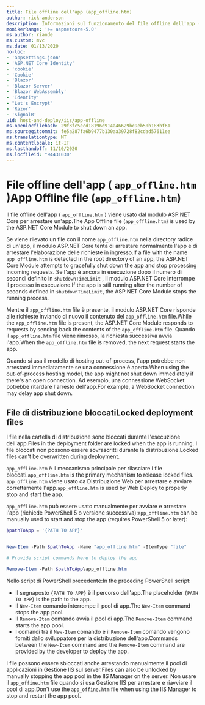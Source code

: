 ```yaml
---
title: File offline dell'app (app_offline.htm)
author: rick-anderson
description: Informazioni sul funzionamento del file offline dell'app ( `app_offline.htm` ) con il modulo ASP.NET Core.
monikerRange: '>= aspnetcore-5.0'
ms.author: riande
ms.custom: mvc
ms.date: 01/13/2020
no-loc:
- 'appsettings.json'
- 'ASP.NET Core Identity'
- 'cookie'
- 'Cookie'
- 'Blazor'
- 'Blazor Server'
- 'Blazor WebAssembly'
- 'Identity'
- "Let's Encrypt"
- 'Razor'
- 'SignalR'
uid: host-and-deploy/iis/app-offline
ms.openlocfilehash: 29f3fc5ecd18196d914a46629bc9eb50b183bf61
ms.sourcegitcommit: fe5a287fa6b9477b130aa39728f82cdad57611ee
ms.translationtype: MT
ms.contentlocale: it-IT
ms.lasthandoff: 11/10/2020
ms.locfileid: "94431030"
---
```

# <a name="app-offline-file-app_offlinehtm"></a><span data-ttu-id="36cf3-103">File offline dell'app ( `app_offline.htm` )</span><span class="sxs-lookup"><span data-stu-id="36cf3-103">App Offline file (`app_offline.htm`)</span></span>

<span data-ttu-id="36cf3-104">Il file offline dell'app ( `app_offline.htm` ) viene usato dal modulo ASP.NET Core per arrestare un'app.</span><span class="sxs-lookup"><span data-stu-id="36cf3-104">The App Offline file (`app_offline.htm`) is used by the ASP.NET Core Module to shut down an app.</span></span>

<span data-ttu-id="36cf3-105">Se viene rilevato un file con il nome `app_offline.htm` nella directory radice di un'app, il modulo ASP.NET Core tenta di arrestare normalmente l'app e di arrestare l'elaborazione delle richieste in ingresso.</span><span class="sxs-lookup"><span data-stu-id="36cf3-105">If a file with the name `app_offline.htm` is detected in the root directory of an app, the ASP.NET Core Module attempts to gracefully shut down the app and stop processing incoming requests.</span></span> <span data-ttu-id="36cf3-106">Se l'app è ancora in esecuzione dopo il numero di secondi definito in `shutdownTimeLimit` , il modulo ASP.NET Core interrompe il processo in esecuzione.</span><span class="sxs-lookup"><span data-stu-id="36cf3-106">If the app is still running after the number of seconds defined in `shutdownTimeLimit`, the ASP.NET Core Module stops the running process.</span></span>

<span data-ttu-id="36cf3-107">Mentre il `app_offline.htm` file è presente, il modulo ASP.NET Core risponde alle richieste inviando di nuovo il contenuto del `app_offline.htm` file.</span><span class="sxs-lookup"><span data-stu-id="36cf3-107">While the `app_offline.htm` file is present, the ASP.NET Core Module responds to requests by sending back the contents of the `app_offline.htm` file.</span></span> <span data-ttu-id="36cf3-108">Quando il `app_offline.htm` file viene rimosso, la richiesta successiva avvia l'app.</span><span class="sxs-lookup"><span data-stu-id="36cf3-108">When the `app_offline.htm` file is removed, the next request starts the app.</span></span>

<span data-ttu-id="36cf3-109">Quando si usa il modello di hosting out-of-process, l'app potrebbe non arrestarsi immediatamente se una connessione è aperta.</span><span class="sxs-lookup"><span data-stu-id="36cf3-109">When using the out-of-process hosting model, the app might not shut down immediately if there's an open connection.</span></span> <span data-ttu-id="36cf3-110">Ad esempio, una connessione WebSocket potrebbe ritardare l'arresto dell'app.</span><span class="sxs-lookup"><span data-stu-id="36cf3-110">For example, a WebSocket connection may delay app shut down.</span></span>

## <a name="locked-deployment-files"></a><span data-ttu-id="36cf3-111">File di distribuzione bloccati</span><span class="sxs-lookup"><span data-stu-id="36cf3-111">Locked deployment files</span></span>

<span data-ttu-id="36cf3-112">I file nella cartella di distribuzione sono bloccati durante l'esecuzione dell'app.</span><span class="sxs-lookup"><span data-stu-id="36cf3-112">Files in the deployment folder are locked when the app is running.</span></span> <span data-ttu-id="36cf3-113">I file bloccati non possono essere sovrascritti durante la distribuzione.</span><span class="sxs-lookup"><span data-stu-id="36cf3-113">Locked files can't be overwritten during deployment.</span></span>

<span data-ttu-id="36cf3-114">`app_offline.htm` è il meccanismo principale per rilasciare i file bloccati.</span><span class="sxs-lookup"><span data-stu-id="36cf3-114">`app_offline.htm` is the primary mechanism to release locked files.</span></span> <span data-ttu-id="36cf3-115">`app_offline.htm` viene usato da Distribuzione Web per arrestare e avviare correttamente l'app.</span><span class="sxs-lookup"><span data-stu-id="36cf3-115">`app_offline.htm` is used by Web Deploy to properly stop and start the app.</span></span>

<span data-ttu-id="36cf3-116">`app_offline.htm` può essere usato manualmente per avviare e arrestare l'app (richiede PowerShell 5 o versione successiva):</span><span class="sxs-lookup"><span data-stu-id="36cf3-116">`app_offline.htm` can be manually used to start and stop the app (requires PowerShell 5 or later):</span></span>

```powershell
$pathToApp = '{PATH TO APP}'


New-Item -Path $pathToApp -Name "app_offline.htm" -ItemType "file"

# Provide script commands here to deploy the app

Remove-Item -Path $pathToApp\app_offline.htm
```

<span data-ttu-id="36cf3-117">Nello script di PowerShell precedente:</span><span class="sxs-lookup"><span data-stu-id="36cf3-117">In the preceding PowerShell script:</span></span>

* <span data-ttu-id="36cf3-118">Il segnaposto `{PATH TO APP}` è il percorso dell'app.</span><span class="sxs-lookup"><span data-stu-id="36cf3-118">The placeholder `{PATH TO APP}` is the path to the app.</span></span>
* <span data-ttu-id="36cf3-119">Il `New-Item` comando interrompe il pool di app.</span><span class="sxs-lookup"><span data-stu-id="36cf3-119">The `New-Item` command stops the app pool.</span></span>
* <span data-ttu-id="36cf3-120">Il `Remove-Item` comando avvia il pool di app.</span><span class="sxs-lookup"><span data-stu-id="36cf3-120">The `Remove-Item` command starts the app pool.</span></span>
* <span data-ttu-id="36cf3-121">I comandi tra il `New-Item` comando e il `Remove-Item` comando vengono forniti dallo sviluppatore per la distribuzione dell'app.</span><span class="sxs-lookup"><span data-stu-id="36cf3-121">Commands between the `New-Item` command and the `Remove-Item` command are provided by the developer to deploy the app.</span></span>

<span data-ttu-id="36cf3-122">I file possono essere sbloccati anche arrestando manualmente il pool di applicazioni in Gestione IIS sul server.</span><span class="sxs-lookup"><span data-stu-id="36cf3-122">Files can also be unlocked by manually stopping the app pool in the IIS Manager on the server.</span></span> <span data-ttu-id="36cf3-123">Non usare il `app_offine.htm` file quando si usa Gestione IIS per arrestare e riavviare il pool di app.</span><span class="sxs-lookup"><span data-stu-id="36cf3-123">Don't use the `app_offine.htm` file when using the IIS Manager to stop and restart the app pool.</span></span>
